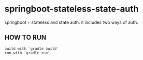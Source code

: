 # springboot-stateless-state-auth
springboot + stateless and state auth. it includes two ways of auth.



## HOW TO RUN

```shell
build with `gradle build`
run with `gradle run`
```


